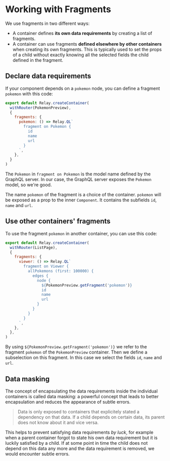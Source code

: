 # Working with Fragments

We use fragments in two different ways:

* A container defines **its own data requirements** by creating a list of fragments.
* A container can use fragments **defined elsewhere by other containers** when creating its own fragments. This is typically used to set the props of a child without exactly knowing all the selected fields the child defined in the fragment.

## Declare data requirements

If your component depends on a `pokemon` node, you can define a fragment `pokemon` with this code:

```javascript
export default Relay.createContainer(
  withRouter(PokemonPreview),
  {
    fragments: {
      pokemon: () => Relay.QL`
        fragment on Pokemon {
          id
          name
          url
        }
      `,
    },
  }
)
```

The `Pokemon` in `fragment on Pokemon` is the model name defined by the GraphQL server. In our case, the GraphQL server exposes the `Pokemon` model, so we're good.

The name `pokemon` of the fragment is a choice of the container. `pokemon` will be exposed as a prop to the inner `Component`. It contains the subfields `id`, `name` and `url`.

## Use other containers' fragments

To use the fragment `pokemon` in another container, you can use this code:

```javascript
export default Relay.createContainer(
  withRouter(ListPage),
  {
    fragments: {
      viewer: () => Relay.QL`
        fragment on Viewer {
          allPokemons (first: 100000) {
            edges {
              node {
                ${PokemonPreview.getFragment('pokemon')}
                id
                name
                url
              }
            }
          }
        }
      `,
    },
  },
)
```

By using `${PokemonPreview.getFragment('pokemon')}` we refer to the fragment `pokemon` of the `PokemonPreview` container.
Then we define a subselection on this fragment. In this case we select the fields `id`, `name` and `url`.

## Data masking

The concept of encapsulating the data requirements inside the individual containers is called data masking: a powerful concept that leads to better encapsulation and reduces the appearance of subtle errors.

> Data is only exposed to containers that explicitely stated a dependency on that data. If a child depends on certain data, its parent does not know about it and vice versa.

This helps to prevent satisfying data requirements *by luck*, for example when a parent container forgot to state his own data requirement but it is luckily satisfied by a child. If at some point in time the child does not depend on this data any more and the data requirement is removed, we would encounter subtle errors.
